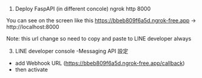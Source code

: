 1. Deploy FaspAPI (in different concole)
ngrok http 8000

You can see on the screen like this
https://bbeb809f6a5d.ngrok-free.app  -> http://localhost:8000

Note: this url change so need to copy and paste to LINE developer always

3. LINE developer console
-Messaging API 設定
- add Webhook URL (https://bbeb809f6a5d.ngrok-free.app/callback)
- then activate